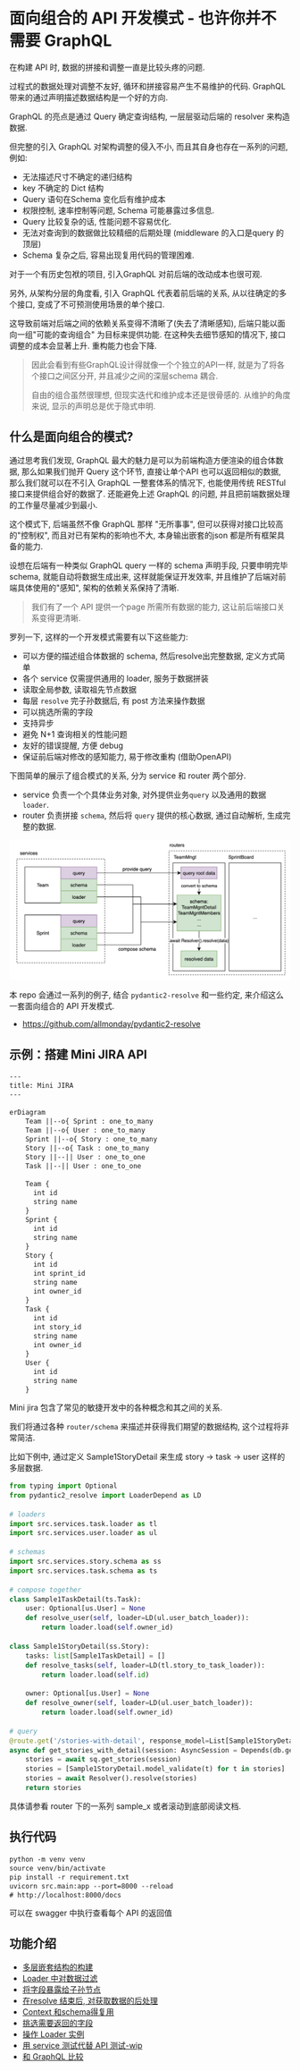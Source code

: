 # 面向组合的 API 开发模式 - 也许你并不需要 GraphQL

在构建 API 时, 数据的拼接和调整一直是比较头疼的问题. 

过程式的数据处理对调整不友好, 循环和拼接容易产生不易维护的代码. GraphQL 带来的通过声明描述数据结构是一个好的方向.

GraphQL 的亮点是通过 Query 确定查询结构, 一层层驱动后端的 resolver 来构造数据.

但完整的引入 GraphQL 对架构调整的侵入不小, 而且其自身也存在一系列的问题, 例如:

- 无法描述尺寸不确定的递归结构
- key 不确定的 Dict 结构
- Query 语句在Schema 变化后有维护成本
- 权限控制, 速率控制等问题, Schema 可能暴露过多信息.
- Query 比较复杂的话, 性能问题不容易优化.
- 无法对查询到的数据做比较精细的后期处理 (middleware 的入口是query 的顶层)
- Schema 复杂之后, 容易出现复用代码的管理困难.

对于一个有历史包袱的项目, 引入GraphQL 对前后端的改动成本也很可观. 

另外, 从架构分层的角度看, 引入 GraphQL 代表着前后端的关系, 从以往确定的多个接口, 变成了不可预测使用场景的单个接口. 

这导致前端对后端之间的依赖关系变得不清晰了(失去了清晰感知), 后端只能以面向一组"可能的查询组合" 为目标来提供功能. 在这种失去细节感知的情况下, 接口调整的成本会显著上升. 重构能力也会下降.

> 因此会看到有些GraphQL设计得就像一个个独立的API一样, 就是为了将各个接口之间区分开, 并且减少之间的深层schema 耦合. 
>
> 自由的组合虽然很理想, 但现实迭代和维护成本还是很骨感的. 从维护的角度来说, 显示的声明总是优于隐式申明.

## 什么是面向组合的模式?

通过思考我们发现, GraphQL 最大的魅力是可以为前端构造方便渲染的组合体数据, 那么如果我们抛开 Query 这个环节, 直接让单个API 也可以返回相似的数据, 那么我们就可以在不引入 GraphQL 一整套体系的情况下, 也能使用传统 RESTful 接口来提供组合好的数据了. 还能避免上述 GraphQL 的问题, 并且把前端数据处理的工作量尽量减少到最小. 

这个模式下, 后端虽然不像 GraphQL 那样 "无所事事", 但可以获得对接口比较高的"控制权",  而且对已有架构的影响也不大, 本身输出嵌套的json 都是所有框架具备的能力. 

设想在后端有一种类似 GraphQL query 一样的 schema 声明手段, 只要申明完毕 schema, 就能自动将数据生成出来, 这样就能保证开发效率, 并且维护了后端对前端具体使用的"感知", 架构的依赖关系保持了清晰.

> 我们有了一个 API 提供一个page 所需所有数据的能力, 这让前后端接口关系变得更清晰.

罗列一下, 这样的一个开发模式需要有以下这些能力:

- 可以方便的描述组合体数据的 schema, 然后resolve出完整数据, 定义方式简单
- 各个 service 仅需提供通用的 loader, 服务于数据拼装
- 读取全局参数, 读取祖先节点数据
- 每层 `resolve` 完子孙数据后, 有 post 方法来操作数据
- 可以挑选所需的字段
- 支持异步
- 避免 N+1 查询相关的性能问题
- 友好的错误提醒, 方便 debug
- 保证前后端对修改的感知能力, 易于修改重构 (借助OpenAPI)


下图简单的展示了组合模式的关系, 分为 service 和 router 两个部分.

- service 负责一个个具体业务对象, 对外提供业务`query` 以及通用的数据 `loader`. 
- router 负责拼接 `schema`, 然后将 `query` 提供的核心数据, 通过自动解析, 生成完整的数据.

![](./static/explain2.png)

本 repo 会通过一系列的例子, 结合 `pydantic2-resolve` 和一些约定, 来介绍这么一套面向组合的 API 开发模式.

- https://github.com/allmonday/pydantic2-resolve




## 示例：搭建 Mini JIRA API

```mermaid
---
title: Mini JIRA
---

erDiagram
    Team ||--o{ Sprint : one_to_many
    Team ||--o{ User : one_to_many
    Sprint ||--o{ Story : one_to_many
    Story ||--o{ Task : one_to_many
    Story ||--|| User : one_to_one
    Task ||--|| User : one_to_one

    Team {
      int id
      string name
    }
    Sprint {
      int id
      string name
    }
    Story {
      int id
      int sprint_id
      string name
      int owner_id
    }
    Task {
      int id
      int story_id
      string name
      int owner_id
    }
    User {
      int id
      string name
    }
```

Mini jira 包含了常见的敏捷开发中的各种概念和其之间的关系.

我们将通过各种 `router/schema` 来描述并获得我们期望的数据结构, 这个过程将非常简洁.

比如下例中, 通过定义 Sample1StoryDetail 来生成 story -> task -> user 这样的多层数据.

```python
from typing import Optional
from pydantic2_resolve import LoaderDepend as LD

# loaders
import src.services.task.loader as tl
import src.services.user.loader as ul

# schemas
import src.services.story.schema as ss
import src.services.task.schema as ts

# compose together
class Sample1TaskDetail(ts.Task):
    user: Optional[us.User] = None
    def resolve_user(self, loader=LD(ul.user_batch_loader)):
        return loader.load(self.owner_id)

class Sample1StoryDetail(ss.Story):
    tasks: list[Sample1TaskDetail] = []
    def resolve_tasks(self, loader=LD(tl.story_to_task_loader)):
        return loader.load(self.id)

    owner: Optional[us.User] = None
    def resolve_owner(self, loader=LD(ul.user_batch_loader)):
        return loader.load(self.owner_id)

# query
@route.get('/stories-with-detail', response_model=List[Sample1StoryDetail])
async def get_stories_with_detail(session: AsyncSession = Depends(db.get_session)):
    stories = await sq.get_stories(session)
    stories = [Sample1StoryDetail.model_validate(t) for t in stories]
    stories = await Resolver().resolve(stories)
    return stories
```

具体请参看 router 下的一系列 sample_x 或者滚动到底部阅读文档.



## 执行代码

```shell
python -m venv venv
source venv/bin/activate
pip install -r requirement.txt
uvicorn src.main:app --port=8000 --reload
# http://localhost:8000/docs
```

可以在 swagger 中执行查看每个 API 的返回值

## 功能介绍

- [多层嵌套结构的构建](./src/router/sample_1/readme-cn.md)
- [Loader 中对数据过滤](./src/router/sample_2/readme-cn.md)
- [将字段暴露给子孙节点](./src/router/sample_3/readme-cn.md)
- [在resolve 结束后, 对获取数据的后处理](./src/router/sample_4/readme-cn.md)
- [Context 和schema得复用](./src/router/sample_5/readme-cn.md)
- [挑选需要返回的字段](./src/router/sample_6/readme-cn.md)
- [操作 Loader 实例](./src/router/sample_7/readme-cn.md)
- [用 service 测试代替 API 测试-wip](./src/services/sprint/readme-cn.md)
- [和 GraphQL 比较](./resolve-vs-graphql-cn.md)
